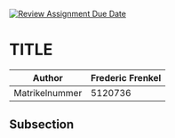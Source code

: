 [![Review Assignment Due Date](https://classroom.github.com/assets/deadline-readme-button-24ddc0f5d75046c5622901739e7c5dd533143b0c8e959d652212380cedb1ea36.svg)](https://classroom.github.com/a/9FxAlQXs)
# TITLE

| Author        |     Frederic Frenkel          |
| ------------- | ------------- |
| Matrikelnummer|   5120736            |


## Subsection
